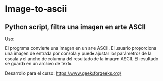 # Image-to-ascii
Python script, filtra una imagen en arte ASCII
---------------------------------------------------------------------------------------------------
Uso: 


El programa convierte una imagen en un arte ASCII. El usuario proporciona una imagen de entrada por consola 
y puede ajustar los parámetros de la escala y el ancho de columna del resultado de la imagen ASCII. 
El resultado se guarda en un archivo de texto.

Desarrollo para el curso: https://www.geeksforgeeks.org/
